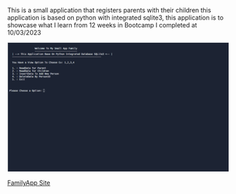 This is a small application that registers parents with their children
this application is based on python with integrated sqlite3, this application is to showcase what I learn from 12 weeks in Bootcamp I completed at 10/03/2023

![](https://github.com/jamaaldev/familyApp-Python/blob/ff1c2eec68f3193ccfc96998c5c692320b90fccf/Screenshot-family.png?raw=true?raw=trues=400)

[FamilyApp Site]([[link](https://replit.com/@jamaalmahamed/FamilyApp)])
